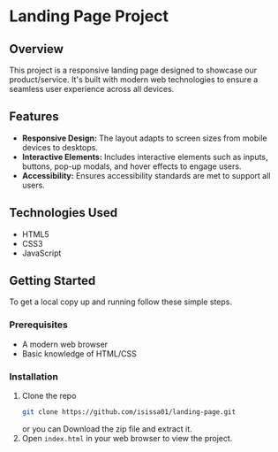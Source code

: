
# Landing Page Project

## Overview
This project is a responsive landing page designed to showcase our product/service. It's built with modern web technologies to ensure a seamless user experience across all devices.

## Features
- **Responsive Design:** The layout adapts to screen sizes from mobile devices to desktops.
- **Interactive Elements:** Includes interactive elements such as inputs, buttons, pop-up modals, and hover effects to engage users.
- **Accessibility:** Ensures accessibility standards are met to support all users.

## Technologies Used
- HTML5
- CSS3 
- JavaScript

## Getting Started
To get a local copy up and running follow these simple steps.

### Prerequisites
- A modern web browser
- Basic knowledge of HTML/CSS

### Installation
1. Clone the repo
   ```sh
   git clone https://github.com/isissa01/landing-page.git
   ```
   or you can Download the zip file and extract it.
2. Open `index.html` in your web browser to view the project.



